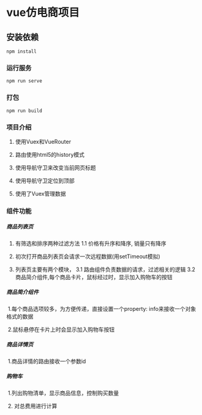 # vue仿电商项目

## 安装依赖
```
npm install
```

### 运行服务
```
npm run serve
```

### 打包
```
npm run build
```

### 项目介绍

1. 使用Vuex和VueRouter

2. 路由使用html5的history模式

3. 使用导航守卫来改变当前网页标题

4. 使用导航守卫定位到顶部

5. 使用了Vuex管理数据

### 组件功能

##### 商品列表页

1. 有筛选和排序两种过滤方法
   1.1 价格有升序和降序, 销量只有降序
2. 初次打开商品列表页会请求一次远程数据(用setTimeout模拟)

3. 列表页主要有两个模块，
   3.1 路由组件负责数据的请求，过滤相关的逻辑
   3.2 商品简介组件,每个商品卡片，鼠标经过时，显示加入购物车的按钮

##### 商品简介组件

​	1.每个商品选项较多，为方便传递，直接设置一个property: info来接收一个对象格式的数据

​	2.鼠标悬停在卡片上时会显示加入购物车按钮

##### 商品详情页


​	1.商品详情的路由接收一个参数id

##### 购物车

​	1.列出购物清单，显示商品信息，控制购买数量

​    2. 对总费用进行计算
